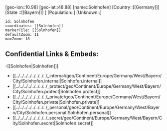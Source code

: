 ﻿---
location: [48.88,10.98]
mapzoom: [7,12] 
mapmarker: city 
type: City
tags:
- geo/City


SpocWebEntityId: 34353
isDeleted: false
confidential: public

---
[geo-lon::10.98]
[geo-lat::48.88]
[name::Solnhofen]
[Country::[[Germany]]]
[State ::[[Bayern]]] ]
[Population::]
[Unknown::]


```leaflet
id: Solnhofen
coordinates: [[Solnhofen]]
markerFile: [[Solnhofen]]
defaultZoom: 11 
maxZoom: 18
```


## Confidential Links & Embeds: 
-[[Solnhofen|Solnhofen]]] 
- [[../../../../../../../../_internal/geo/Continent/Europe/Germany/West/Bayern/City/Solnhofen.internal|Solnhofen.internal]] 
- [[../../../../../../../../_protect/geo/Continent/Europe/Germany/West/Bayern/City/Solnhofen.protect|Solnhofen.protect]] 
- [[../../../../../../../../_private/geo/Continent/Europe/Germany/West/Bayern/City/Solnhofen.private|Solnhofen.private]] 
- [[../../../../../../../../_personal/geo/Continent/Europe/Germany/West/Bayern/City/Solnhofen.personal|Solnhofen.personal]] 
- [[../../../../../../../../_secret/geo/Continent/Europe/Germany/West/Bayern/City/Solnhofen.secret|Solnhofen.secret]] 
